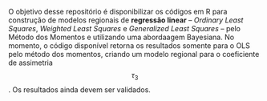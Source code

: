 O objetivo desse repositório é disponibilizar os códigos em R para construção de modelos regionais de **regressão linear** – *Ordinary Least Squares*, *Weighted Least Squares* e *Generalized Least Squares* – pelo Método dos Momentos e utilizando uma abordaagem Bayesiana.
No momento, o código disponível retorna os resultados somente para o OLS pelo método dos momentos, criando um modelo regional para o coeficiente de assimetria $$\tau_3$$. Os resultados ainda devem ser validados.
